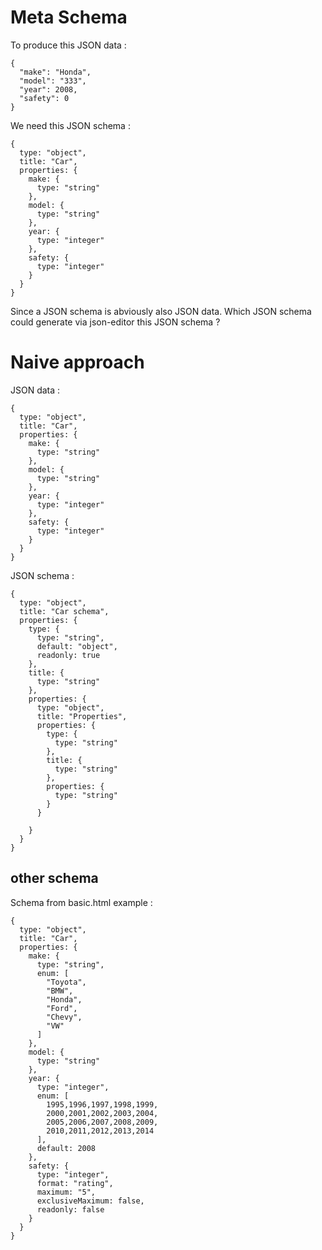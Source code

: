 # Meta Schema

To produce this JSON data :
```
{
  "make": "Honda",
  "model": "333",
  "year": 2008,
  "safety": 0
}
```

We need this JSON schema :
```
{
  type: "object",
  title: "Car",
  properties: {
    make: {
      type: "string"
    },
    model: {
      type: "string"
    },
    year: {
      type: "integer"
    },
    safety: {
      type: "integer"
    }
  }
}
```

Since a JSON schema is abviously also JSON data.
Which JSON schema could generate via json-editor this JSON schema ?

# Naive approach

JSON data :

```
{
  type: "object",
  title: "Car",
  properties: {
    make: {
      type: "string"
    },
    model: {
      type: "string"
    },
    year: {
      type: "integer"
    },
    safety: {
      type: "integer"
    }
  }
}
```

JSON schema :
```
{
  type: "object",
  title: "Car schema",
  properties: {
    type: {
      type: "string",
      default: "object",
      readonly: true
    },
    title: {
      type: "string"
    },
    properties: {
      type: "object",
      title: "Properties",
      properties: {
        type: {
          type: "string"
        },
        title: {
          type: "string"
        },
        properties: {
          type: "string"
        }
      }

    }
  }
}
```


## other schema

Schema from basic.html example :
```
{
  type: "object",
  title: "Car",
  properties: {
    make: {
      type: "string",
      enum: [
        "Toyota",
        "BMW",
        "Honda",
        "Ford",
        "Chevy",
        "VW"
      ]
    },
    model: {
      type: "string"
    },
    year: {
      type: "integer",
      enum: [
        1995,1996,1997,1998,1999,
        2000,2001,2002,2003,2004,
        2005,2006,2007,2008,2009,
        2010,2011,2012,2013,2014
      ],
      default: 2008
    },
    safety: {
      type: "integer",
      format: "rating",
      maximum: "5",
      exclusiveMaximum: false,
      readonly: false
    }
  }
}
```
